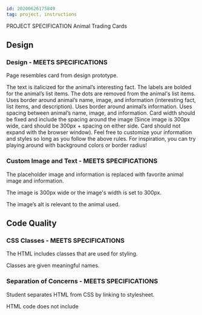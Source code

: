 ```yml
id: 20200626175849
tag: project, instructions
```

PROJECT SPECIFICATION
Animal Trading Cards

## Design

### Design - MEETS SPECIFICATIONS

Page resembles card from design prototype.

The text is italicized for the animal’s interesting fact.
The labels are bolded for the animal’s list items.
The dots are removed from the animal's list items.
Uses border around animal’s name, image, and information (interesting fact, list items, and description).
Uses border around animal’s information.
Uses spacing between animal’s name, image, and information.
Card width should be fixed and include the spacing around the image (Since image is 300px wide, card should be 300px + spacing on either side. Card should not expand with the browser window).
Feel free to customize your information and styles so long as you follow the above rules. For inspiration, you can try playing around with background colors or border radius!

### Custom Image and Text - MEETS SPECIFICATIONS

The placeholder image and information is replaced with favorite animal image and information.

The image is 300px wide or the image's width is set to 300px.

The image’s alt is relevant to the animal used.

## Code Quality

### CSS Classes - MEETS SPECIFICATIONS

The HTML includes classes that are used for styling.

Classes are given meaningful names.

### Separation of Concerns - MEETS SPECIFICATIONS

Student separates HTML from CSS by linking to stylesheet.

HTML code does not include <style> elements or style attributes in the body.

### Code Quality - MEETS SPECIFICATIONS

Code is ready for review, meaning new lines and indentation are used for easy readability.
